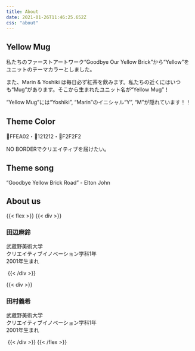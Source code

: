 ```yaml
---
title: About
date: 2021-01-26T11:46:25.652Z
css: "about"
---
```

## Yellow Mug

私たちのファーストアートワーク“Goodbye Our Yellow Brick”から“Yellow”をユニットのテーマカラーとしました。

また、Marin & Yoshiki は毎日必ず紅茶を飲みます。私たちの近くにはいつも“Mug”があります。そこから生まれたユニット名が“Yellow Mug”！

“Yellow Mug”には“Yoshiki”, “Marin”のイニシャル“Y”, “M”が隠れています！！

## Theme Color

💛FFEA02・🖤121212・🤍F2F2F2

NO BORDERでクリエイティブを届けたい。

## Theme song

“Goodbye Yellow Brick Road” - Elton John

## About us

{{< flex >}}
{{< div >}}

### 田辺麻鈴

武蔵野美術大学<br>
クリエイティブイノベーション学科1年<br>
2001年生まれ

[<i class="fab fa-instagram"></i>](https://instagram.com/humming.marin.bird)[<i class="fab fa-twitter"></i>](https://twitter.com/song_marin_bird)

<img src="/marin.jpg" alt="">
{{< /div >}}

{{< div >}}

### 田村義希

武蔵野美術大学<br>
クリエイティブイノベーション学科1年<br>
2001年生まれ

[<i class="fab fa-instagram"></i>](https://21y.in/insta)[<i class="fab fa-twitter"></i>](https://21y.in/tw)[<i class="fab fa-facebook"></i>](https://21y.in/fb)[<i class="fas fa-browser"></i>](https://2001y.me)

<img src="/yoshiki.JPG" alt="">
{{< /div >}}
{{< /flex >}}